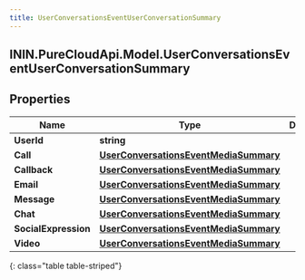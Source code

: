 ```yaml
---
title: UserConversationsEventUserConversationSummary
---
```

## ININ.PureCloudApi.Model.UserConversationsEventUserConversationSummary

## Properties

|Name | Type | Description | Notes|
|------------ | ------------- | ------------- | -------------|
| **UserId** | **string** |  | [optional] |
| **Call** | [**UserConversationsEventMediaSummary**](UserConversationsEventMediaSummary.html) |  | [optional] |
| **Callback** | [**UserConversationsEventMediaSummary**](UserConversationsEventMediaSummary.html) |  | [optional] |
| **Email** | [**UserConversationsEventMediaSummary**](UserConversationsEventMediaSummary.html) |  | [optional] |
| **Message** | [**UserConversationsEventMediaSummary**](UserConversationsEventMediaSummary.html) |  | [optional] |
| **Chat** | [**UserConversationsEventMediaSummary**](UserConversationsEventMediaSummary.html) |  | [optional] |
| **SocialExpression** | [**UserConversationsEventMediaSummary**](UserConversationsEventMediaSummary.html) |  | [optional] |
| **Video** | [**UserConversationsEventMediaSummary**](UserConversationsEventMediaSummary.html) |  | [optional] |
{: class="table table-striped"}


